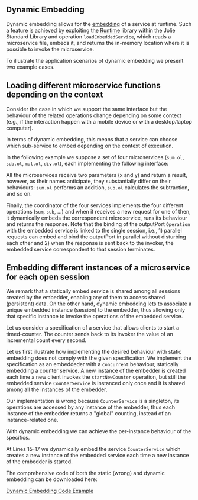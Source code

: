 ## Dynamic Embedding
Dynamic embedding allows for the
[embedding](http://docs.jolie-lang.org/#!documentation/architectural_composition/embedding.html)
of a service at runtime. Such a feature is achieved by exploiting the
[Runtime](http://docs.jolie-lang.org/#!documentation/jsl/Runtime.html) library
within the Jolie Standard Library and operation `loadEmbeddedService`, which
reads a microservice file, embeds it, and returns the in-memory location where
it is possible to invoke the microservice. 

To illustrate the application scenarios of dynamic embedding we present two example cases.

## Loading different microservice functions depending on the context
Consider the case in which we support the same interface but the behaviour of the related operations change depending on some context (e.g., if the interaction happen with a mobile device or with a desktop/laptop computer).

In terms of dynamic embedding, this means that a service can choose which sub-service to embed depending on the context of execution.

In the following example we suppose a set of four microservices (`sum.ol`,
`sub.ol`, `mul.ol`, `div.ol`), each implementing the following interface:

<div class="code" src="dynamic_embedding_calc_1.ol"></div>

All the microservices receive two parameters (x and y) and return a result, however, as their names anticipate, they substantially differ on their behaviours: `sum.ol` performs an addition, `sub.ol` calculates the subtraction, and so on.

<div class="code" src="dynamic_embedding_calc_2.ol"></div>

Finally, the coordinator of the four services implements the four different
operations (`sum`, `sub`, ...) and when it receives a new request for one of then, it dynamically embeds the correspondent microservice, runs its behaviour and returns the response. Note that the binding of the outputPort `Operation` with the embedded service is linked to the single session, i.e., 1) parallel requests can embed and bind the outputPort in parallel without disturbing each other and 2) when the response is sent back to the invoker, the embedded service correspondent to that session terminates.

<div class="code" src="dynamic_embedding_calc_3.ol"></div>

## Embedding different instances of a microservice for each open session
We remark that a statically embed service is shared among all sessions created
by the embedder, enabling any of them to access shared (persistent) data. On
the other hand, dynamic embedding lets to associate a unique embedded instance
(session) to the embedder, thus allowing only that specific instance to invoke
the operations of the embedded service.

Let us consider a specification of a service that allows clients to start a timed-counter. The counter sends back to its invoker the value of an incremental count every second.

Let us first illustrate how implementing the desired behaviour with static
embedding does not comply with the given specification. We implement the
specification as an embeddeder with a `concurrent` behaviour, statically
embedding a counter service. A new instance of the embedder is created each
time a new client invokes the `startNewCounter` operation, but still the
embedded service `CounterService` is instanced only once and it is shared among
all the instances of the embedder.

<div class="code" src="dynamic_embedding_1.ol"></div>

Our implementation is wrong because `CounterService` is a singleton, its operations are accessed by any instance of the embedder, thus each instance of the embedder returns a "global" counting, instead of an instance-related one.

With dynamic embedding we can achieve the per-instance behaviour of the specifics.

<div class="code" src="dynamic_embedding_2.ol"></div>

At Lines 15-17 we dynamically embed the service `CounterService` which creates
a new instance of the embedded service each time a new instance of the embedder
is started.

The comprehensive code of both the static (wrong) and dynamic embedding can be downloaded here:

<div class="download"><a href="documentation/architectural_composition/code/dynamic_embedding_code.zip">Dynamic Embedding Code Example</a></div>